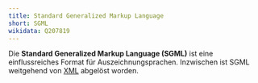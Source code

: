 ```yaml
---
title: Standard Generalized Markup Language
short: SGML
wikidata: Q207819
---
```


Die **Standard Generalized Markup Language (SGML)** ist eine einflussreiches
Format für Auszeichnungsprachen. Inzwischen ist SGML weitgehend von [XML](xml)
abgelöst worden.

